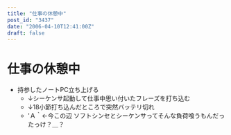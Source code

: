 ```yaml
---
title: "仕事の休憩中"
post_id: "3437"
date: "2006-04-10T12:41:00Z"
draft: false
---
```


# 仕事の休憩中

* 持参したノートPC立ち上げる
  * ↓シーケンサ起動して仕事中思い付いたフレーズを打ち込む
  * ↓18小節打ち込んだところで突然バッテリ切れ
  * 'Ａ｀←今この辺
ソフトシンセとシーケンサってそんな負荷喰うもんだったっけ？＿？
